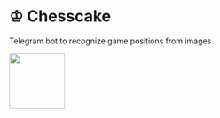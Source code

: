 # ♔ Chesscake
Telegram bot to recognize game positions from images

<img src="[https://your-image-url.type](https://github.com/risboo6909/chesscake/blob/master/logo.jpg)" width="100">
